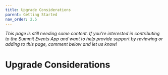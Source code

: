 ```yaml
---
title: Upgrade Considerations
parent: Getting Started
nav_order: 2.5
---
```

*This page is still needing some content. If you're interested in contributing to the Summit Events App and want to help provide support by reviewing or adding to this page, comment below and let us know!*

# Upgrade Considerations